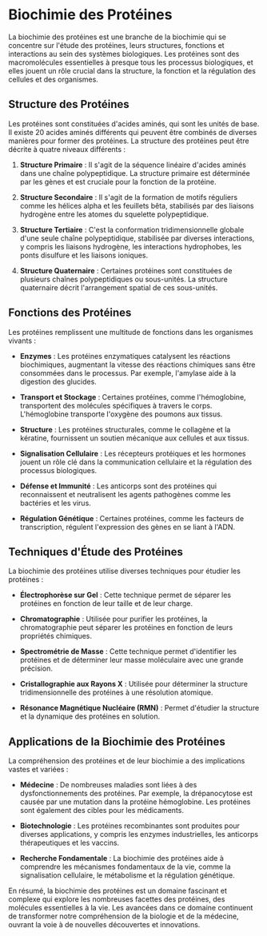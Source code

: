 # Biochimie des Protéines

La biochimie des protéines est une branche de la biochimie qui se concentre sur l'étude des protéines, leurs structures, fonctions et interactions au sein des systèmes biologiques. Les protéines sont des macromolécules essentielles à presque tous les processus biologiques, et elles jouent un rôle crucial dans la structure, la fonction et la régulation des cellules et des organismes.

## Structure des Protéines

Les protéines sont constituées d'acides aminés, qui sont les unités de base. Il existe 20 acides aminés différents qui peuvent être combinés de diverses manières pour former des protéines. La structure des protéines peut être décrite à quatre niveaux différents :

1. **Structure Primaire** : Il s'agit de la séquence linéaire d'acides aminés dans une chaîne polypeptidique. La structure primaire est déterminée par les gènes et est cruciale pour la fonction de la protéine.

2. **Structure Secondaire** : Il s'agit de la formation de motifs réguliers comme les hélices alpha et les feuillets bêta, stabilisés par des liaisons hydrogène entre les atomes du squelette polypeptidique.

3. **Structure Tertiaire** : C'est la conformation tridimensionnelle globale d'une seule chaîne polypeptidique, stabilisée par diverses interactions, y compris les liaisons hydrogène, les interactions hydrophobes, les ponts disulfure et les liaisons ioniques.

4. **Structure Quaternaire** : Certaines protéines sont constituées de plusieurs chaînes polypeptidiques ou sous-unités. La structure quaternaire décrit l'arrangement spatial de ces sous-unités.

## Fonctions des Protéines

Les protéines remplissent une multitude de fonctions dans les organismes vivants :

- **Enzymes** : Les protéines enzymatiques catalysent les réactions biochimiques, augmentant la vitesse des réactions chimiques sans être consommées dans le processus. Par exemple, l'amylase aide à la digestion des glucides.

- **Transport et Stockage** : Certaines protéines, comme l'hémoglobine, transportent des molécules spécifiques à travers le corps. L'hémoglobine transporte l'oxygène des poumons aux tissus.

- **Structure** : Les protéines structurales, comme le collagène et la kératine, fournissent un soutien mécanique aux cellules et aux tissus.

- **Signalisation Cellulaire** : Les récepteurs protéiques et les hormones jouent un rôle clé dans la communication cellulaire et la régulation des processus biologiques.

- **Défense et Immunité** : Les anticorps sont des protéines qui reconnaissent et neutralisent les agents pathogènes comme les bactéries et les virus.

- **Régulation Génétique** : Certaines protéines, comme les facteurs de transcription, régulent l'expression des gènes en se liant à l'ADN.

## Techniques d'Étude des Protéines

La biochimie des protéines utilise diverses techniques pour étudier les protéines :

- **Électrophorèse sur Gel** : Cette technique permet de séparer les protéines en fonction de leur taille et de leur charge.

- **Chromatographie** : Utilisée pour purifier les protéines, la chromatographie peut séparer les protéines en fonction de leurs propriétés chimiques.

- **Spectrométrie de Masse** : Cette technique permet d'identifier les protéines et de déterminer leur masse moléculaire avec une grande précision.

- **Cristallographie aux Rayons X** : Utilisée pour déterminer la structure tridimensionnelle des protéines à une résolution atomique.

- **Résonance Magnétique Nucléaire (RMN)** : Permet d'étudier la structure et la dynamique des protéines en solution.

## Applications de la Biochimie des Protéines

La compréhension des protéines et de leur biochimie a des implications vastes et variées :

- **Médecine** : De nombreuses maladies sont liées à des dysfonctionnements des protéines. Par exemple, la drépanocytose est causée par une mutation dans la protéine hémoglobine. Les protéines sont également des cibles pour les médicaments.

- **Biotechnologie** : Les protéines recombinantes sont produites pour diverses applications, y compris les enzymes industrielles, les anticorps thérapeutiques et les vaccins.

- **Recherche Fondamentale** : La biochimie des protéines aide à comprendre les mécanismes fondamentaux de la vie, comme la signalisation cellulaire, le métabolisme et la régulation génétique.

En résumé, la biochimie des protéines est un domaine fascinant et complexe qui explore les nombreuses facettes des protéines, des molécules essentielles à la vie. Les avancées dans ce domaine continuent de transformer notre compréhension de la biologie et de la médecine, ouvrant la voie à de nouvelles découvertes et innovations.